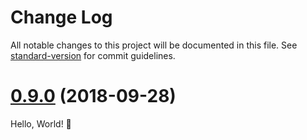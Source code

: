# Change Log

All notable changes to this project will be documented in this file. See [standard-version](https://github.com/conventional-changelog/standard-version) for commit guidelines.

<a name="0.9.0"></a>

# [0.9.0](https://github.com/webstronauts/mercury/compare/v0.8.0...v0.9.0) (2018-09-28)

Hello, World! 👋
